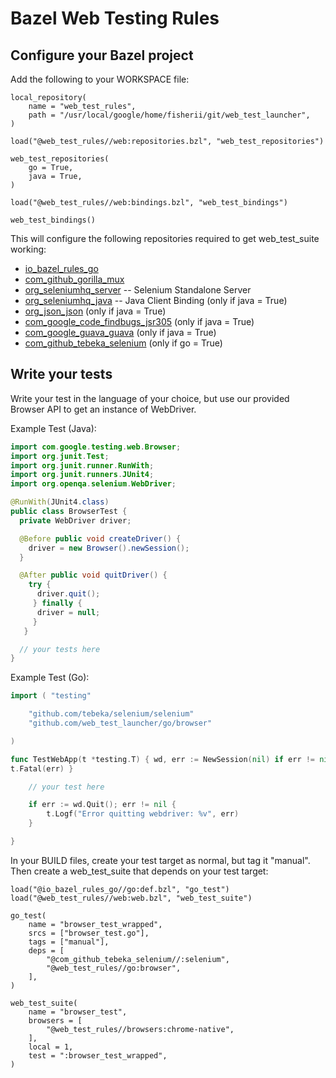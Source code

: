 # Bazel Web Testing Rules

## Configure your Bazel project

Add the following to your WORKSPACE file:

```bzl
local_repository(
    name = "web_test_rules",
    path = "/usr/local/google/home/fisherii/git/web_test_launcher",
)

load("@web_test_rules//web:repositories.bzl", "web_test_repositories")

web_test_repositories(
    go = True,
    java = True,
)

load("@web_test_rules//web:bindings.bzl", "web_test_bindings")

web_test_bindings()
```

This will configure the following repositories required to get web_test_suite
working:

*   [io_bazel_rules_go](https://github.com/bazelbuild/rules_go)
*   [com_github_gorilla_mux](https://github.com/gorilla/mux)
*   [org_seleniumhq_server](http://www.seleniumhq.org/download/) -- Selenium
    Standalone Server
*   [org_seleniumhq_java](http://www.seleniumhq.org/download/) -- Java Client
    Binding (only if java = True)
*   [org_json_json](https://mvnrepository.com/artifact/org.json/json) (only if
    java = True)
*   [com_google_code_findbugs_jsr305](https://mvnrepository.com/artifact/com.google.code.findbugs/jsr305)
    (only if java = True)
*   [com_google_guava_guava](https://mvnrepository.com/artifact/com.google.guava/guava)
    (only if java = True)
*   [com_github_tebeka_selenium](https://github.com/tebeka/selenium) (only if
    go = True)

## Write your tests

Write your test in the language of your choice, but use our provided Browser API
to get an instance of WebDriver.

Example Test (Java):

```java
import com.google.testing.web.Browser;
import org.junit.Test;
import org.junit.runner.RunWith;
import org.junit.runners.JUnit4;
import org.openqa.selenium.WebDriver;

@RunWith(JUnit4.class)
public class BrowserTest {
  private WebDriver driver;

  @Before public void createDriver() {
    driver = new Browser().newSession();
  }

  @After public void quitDriver() {
    try {
      driver.quit();
     } finally {
      driver = null;
     }
   }

  // your tests here
}
```

Example Test (Go):

```go
import ( "testing"

    "github.com/tebeka/selenium/selenium"
    "github.com/web_test_launcher/go/browser"

)

func TestWebApp(t *testing.T) { wd, err := NewSession(nil) if err != nil {
t.Fatal(err) }

    // your test here

    if err := wd.Quit(); err != nil {
        t.Logf("Error quitting webdriver: %v", err)
    }

}
```

In your BUILD files, create your test target as normal, but tag it "manual".
Then create a web_test_suite that depends on your test target:

```bzl
load("@io_bazel_rules_go//go:def.bzl", "go_test")
load("@web_test_rules//web:web.bzl", "web_test_suite")

go_test(
    name = "browser_test_wrapped",
    srcs = ["browser_test.go"],
    tags = ["manual"],
    deps = [
        "@com_github_tebeka_selenium//:selenium",
        "@web_test_rules//go:browser",
    ],
)

web_test_suite(
    name = "browser_test",
    browsers = [
        "@web_test_rules//browsers:chrome-native",
    ],
    local = 1,
    test = ":browser_test_wrapped",
)
```
